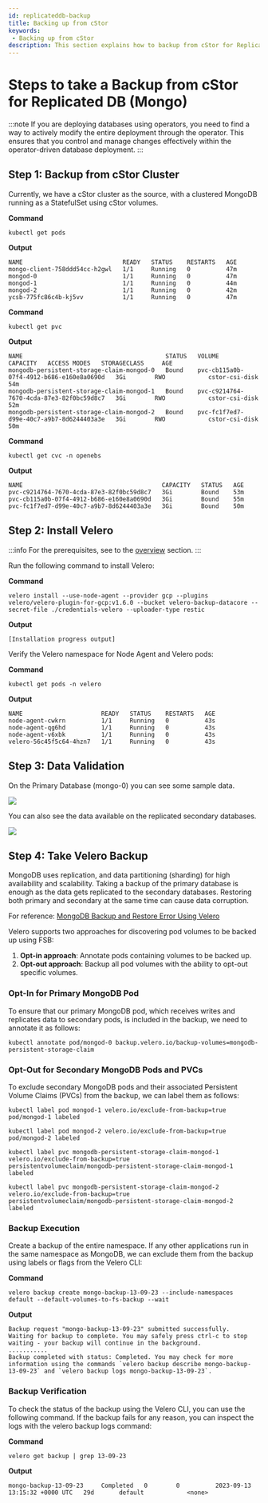 ```yaml
---
id: replicateddb-backup
title: Backing up from cStor
keywords:
 - Backing up from cStor
description: This section explains how to backup from cStor for Replicated DBs.
---
```

# Steps to take a Backup from cStor for Replicated DB (Mongo)

:::note
If you are deploying databases using operators, you need to find a way to actively modify the entire deployment through the operator. This ensures that you control and manage changes effectively within the operator-driven database deployment.
:::

## Step 1: Backup from cStor Cluster

Currently, we have a cStor cluster as the source, with a clustered MongoDB running as a StatefulSet using cStor volumes. 

**Command**

```
kubectl get pods
```

**Output**

```
NAME                            READY   STATUS    RESTARTS   AGE
mongo-client-758ddd54cc-h2gwl   1/1     Running   0          47m
mongod-0                        1/1     Running   0          47m
mongod-1                        1/1     Running   0          44m
mongod-2                        1/1     Running   0          42m
ycsb-775fc86c4b-kj5vv           1/1     Running   0          47m
```

**Command**

```
kubectl get pvc
```

**Output**

```
NAME                                        STATUS   VOLUME                                     CAPACITY   ACCESS MODES   STORAGECLASS     AGE
mongodb-persistent-storage-claim-mongod-0   Bound    pvc-cb115a0b-07f4-4912-b686-e160e8a0690d   3Gi        RWO            cstor-csi-disk   54m
mongodb-persistent-storage-claim-mongod-1   Bound    pvc-c9214764-7670-4cda-87e3-82f0bc59d8c7   3Gi        RWO            cstor-csi-disk   52m
mongodb-persistent-storage-claim-mongod-2   Bound    pvc-fc1f7ed7-d99e-40c7-a9b7-8d6244403a3e   3Gi        RWO            cstor-csi-disk   50m
```

**Command**

```
kubectl get cvc -n openebs
```

**Output**

```
NAME                                       CAPACITY   STATUS   AGE
pvc-c9214764-7670-4cda-87e3-82f0bc59d8c7   3Gi        Bound    53m
pvc-cb115a0b-07f4-4912-b686-e160e8a0690d   3Gi        Bound    55m
pvc-fc1f7ed7-d99e-40c7-a9b7-8d6244403a3e   3Gi        Bound    50m
```

## Step 2: Install Velero

:::info
For the prerequisites, see to the [overview](replicateddb-overview.md) section.
:::

Run the following command to install Velero:

**Command**

```
velero install --use-node-agent --provider gcp --plugins velero/velero-plugin-for-gcp:v1.6.0 --bucket velero-backup-datacore --secret-file ./credentials-velero --uploader-type restic
```

**Output**

```
[Installation progress output]
```

Verify the Velero namespace for Node Agent and Velero pods:

**Command**

```
kubectl get pods -n velero
```

**Output**

```
NAME                      READY   STATUS    RESTARTS   AGE
node-agent-cwkrn          1/1     Running   0          43s
node-agent-qg6hd          1/1     Running   0          43s
node-agent-v6xbk          1/1     Running   0          43s
velero-56c45f5c64-4hzn7   1/1     Running   0          43s
```

## Step 3: Data Validation

On the Primary Database (mongo-0) you can see some sample data.

![](https://hackmd.io/_uploads/HkNDm0CJa.png)

You can also see the data available on the replicated secondary databases.

![](https://hackmd.io/_uploads/H1aKmRCkT.png)


## Step 4: Take Velero Backup

MongoDB uses replication, and data partitioning (sharding) for high availability and scalability. Taking a backup of the primary database is enough as the data gets replicated to the secondary databases. Restoring both primary and secondary at the same time can cause data corruption.

For reference: [MongoDB Backup and Restore Error Using Velero](https://www.mongodb.com/community/forums/t/mongodb-backup-and-restore-error-using-velero-and-minio-on-premise-kubernetes-cluster/223683/3)

Velero supports two approaches for discovering pod volumes to be backed up using FSB:

1. **Opt-in approach**: Annotate pods containing volumes to be backed up.
2. **Opt-out approach**: Backup all pod volumes with the ability to opt-out specific volumes.

### Opt-In for Primary MongoDB Pod

To ensure that our primary MongoDB pod, which receives writes and replicates data to secondary pods, is included in the backup, we need to annotate it as follows:

```
kubectl annotate pod/mongod-0 backup.velero.io/backup-volumes=mongodb-persistent-storage-claim
```

### Opt-Out for Secondary MongoDB Pods and PVCs

To exclude secondary MongoDB pods and their associated Persistent Volume Claims (PVCs) from the backup, we can label them as follows:

```
kubectl label pod mongod-1 velero.io/exclude-from-backup=true
pod/mongod-1 labeled
```

```
kubectl label pod mongod-2 velero.io/exclude-from-backup=true
pod/mongod-2 labeled
```

```
kubectl label pvc mongodb-persistent-storage-claim-mongod-1 velero.io/exclude-from-backup=true
persistentvolumeclaim/mongodb-persistent-storage-claim-mongod-1 labeled
```

```
kubectl label pvc mongodb-persistent-storage-claim-mongod-2 velero.io/exclude-from-backup=true
persistentvolumeclaim/mongodb-persistent-storage-claim-mongod-2 labeled
```

### Backup Execution

Create a backup of the entire namespace. If any other applications run in the same namespace as MongoDB, we can exclude them from the backup using labels or flags from the Velero CLI:

**Command**

```
velero backup create mongo-backup-13-09-23 --include-namespaces default --default-volumes-to-fs-backup --wait
```

**Output**

```
Backup request "mongo-backup-13-09-23" submitted successfully.
Waiting for backup to complete. You may safely press ctrl-c to stop waiting - your backup will continue in the background.
...........
Backup completed with status: Completed. You may check for more information using the commands `velero backup describe mongo-backup-13-09-23` and `velero backup logs mongo-backup-13-09-23`.
```

### Backup Verification

To check the status of the backup using the Velero CLI, you can use the following command. If the backup fails for any reason, you can inspect the logs with the velero backup logs command:

**Command**

```
velero get backup | grep 13-09-23
```

**Output**

```
mongo-backup-13-09-23     Completed   0        0          2023-09-13 13:15:32 +0000 UTC   29d       default            <none>
```
